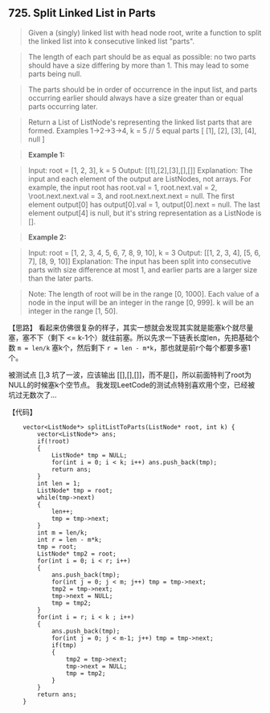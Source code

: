 ## 725. Split Linked List in Parts

> Given a (singly) linked list with head node root, write a function to split the linked list into k consecutive linked list "parts".

>The length of each part should be as equal as possible: no two parts should have a size differing by more than 1. This may lead to some parts being null.

>The parts should be in order of occurrence in the input list, and parts occurring earlier should always have a size greater than or equal parts occurring later.

>Return a List of ListNode's representing the linked list parts that are formed.
>Examples 1->2->3->4, k = 5 // 5 equal parts [ [1], [2], [3], [4], null ]

>**Example 1:**

>Input: 
>root = [1, 2, 3], k = 5
>Output: [[1],[2],[3],[],[]]
>Explanation:
>The input and each element of the output are ListNodes, not arrays.
>For example, the input root has root.val = 1, root.next.val = 2, \root.next.next.val = 3, and root.next.next.next = null.
>The first element output[0] has output[0].val = 1, output[0].next = null.
>The last element output[4] is null, but it's string representation as a ListNode is [].

>**Example 2:**

>Input: 
>root = [1, 2, 3, 4, 5, 6, 7, 8, 9, 10], k = 3
>Output: [[1, 2, 3, 4], [5, 6, 7], [8, 9, 10]]
>Explanation:
>The input has been split into consecutive parts with size difference at most 1, and earlier parts are a larger size than the later parts.

>Note:
>The length of root will be in the range [0, 1000].
>Each value of a node in the input will be an integer in the range [0, 999].
>k will be an integer in the range [1, 50].

【思路】
看起来仿佛很复杂的样子，其实一想就会发现其实就是能塞k个就尽量塞，塞不下（剩下 <= k-1个）就往前塞。所以先求一下链表长度len，先把基础个数 `m = len/k` 塞k个，然后剩下 `r = len - m*k`，那也就是前r个每个都要多塞1个。

被测试点 [],3 坑了一波，应该输出 [[],[],[]]，而不是[]，所以前面特判了root为NULL的时候塞k个空节点。
我发现LeetCode的测试点特别喜欢用个空，已经被坑过无数次了…

【代码】
```
    vector<ListNode*> splitListToParts(ListNode* root, int k) {
        vector<ListNode*> ans;
		if(!root)
        {
            ListNode* tmp = NULL;
            for(int i = 0; i < k; i++) ans.push_back(tmp);
            return ans;
        }
		int len = 1;
        ListNode* tmp = root;
        while(tmp->next)
		{
			len++;
			tmp = tmp->next;
		} 
		int m = len/k;
		int r = len - m*k;
		tmp = root;
		ListNode* tmp2 = root;
		for(int i = 0; i < r; i++)
		{
			ans.push_back(tmp);
			for(int j = 0; j < m; j++) tmp = tmp->next;
			tmp2 = tmp->next;
			tmp->next = NULL;
			tmp = tmp2;
		}
		for(int i = r; i < k ; i++)
		{
			ans.push_back(tmp);
			for(int j = 0; j < m-1; j++) tmp = tmp->next;
			if(tmp) 
            {
                tmp2 = tmp->next;
			    tmp->next = NULL;
			    tmp = tmp2;
            }
		}
		return ans;	
    }
```